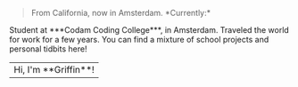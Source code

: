 <table>
	<tr>
		<td>Hi, I'm **Griffin**!</td>
	<blockquote>From California, now in Amsterdam.
*Currently:*</blockquote>
Student at ***Codam Coding College***, in Amsterdam.
Traveled the world for work for a few years. You can find
a mixture of school projects and personal tidbits here!
	</tr>
</table>
<!--
**potatokuka/potatokuka** is a ✨ _special_ ✨ repository because its `README.md` (this file) appears on your GitHub profile.

Here are some ideas to get you started:

From California to Latvia, now in Amsterdam. Traveled the world for a few years working, now on a journey to learn to code.
Interesting in Red Team pentesting, but in general anything security related.
But, excited that I have started this journey.

Currently:
	Student at Codam Coding College, in Amsterdam.
- 🔭 I’m currently working on ...
- 🌱 I’m currently learning ...
- 👯 I’m looking to collaborate on ...
- 🤔 I’m looking for help with ...
- 💬 Ask me about ...
- 📫 How to reach me: ...
- 😄 Pronouns: ...
- ⚡ Fun fact: ...
-->
